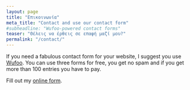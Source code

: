 ```yaml
---
layout: page
title: "Επικοινωνία"
meta_title: "Contact and use our contact form"
#subheadline: "Wufoo-powered contact forms"
teaser: "Θέλεις να έρθεις σε επαφή μαζί μου?"
permalink: "/contact/"
---
```

If you need a fabulous contact form for your website, I suggest you use [Wufoo][1]. You can use three forms for free, you get no spam and if you get more than 100 entries you have to pay.

<div id="wufoo-zsdf0071llx73q"> Fill out my <a href="https://lagamura.wufoo.com/forms/zsdf0071llx73q">online form</a>. </div> <script type="text/javascript"> var zsdf0071llx73q; (function(d, t) { var s = d.createElement(t), options = { 'userName':'lagamura', 'formHash':'zsdf0071llx73q', 
'autoResize':true, 'height':'380', 'async':true, 'host':'wufoo.com', 'header':'show', 'ssl':true }; s.src = ('https:' == d.location.protocol ?'https://':'http://') + 'secure.wufoo.com/scripts/embed/form.js'; s.onload = s.onreadystatechange = function() { var rs = this.readyState; if (rs) if (rs != 'complete') if (rs != 'loaded') return;
 try { zsdf0071llx73q = new WufooForm(); zsdf0071llx73q.initialize(options); zsdf0071llx73q.display(); } catch (e) { } }; var scr = d.getElementsByTagName(t)[0], par = scr.parentNode; par.insertBefore(s, scr); })(document, 'script'); </script>



 [1]: http://www.wufoo.com/
